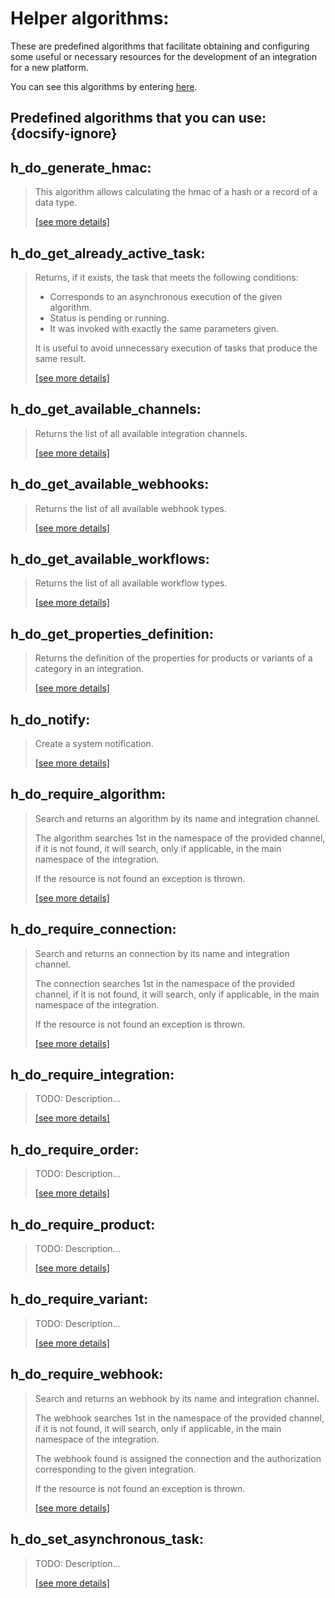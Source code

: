 # Helper algorithms:

These are predefined algorithms that facilitate obtaining and configuring some useful or necessary resources for the
development of an integration for a new platform.

You can see this algorithms by entering [here](https://cenit.io/algorithm?f[name][40703][o]=starts_with&f[name][40703][v]=h_do_&f[namespace][40840][v]=OMNAv2).

## Predefined algorithms that you can use: {docsify-ignore}

## h_do_generate_hmac:

> This algorithm allows calculating the hmac of a hash or a record of a data type.
>
> [[see more details]](h_do_generate_hmac ':class=see-more')

## h_do_get_already_active_task:

> Returns, if it exists, the task that meets the following conditions:
> 
> * Corresponds to an asynchronous execution of the given algorithm.
> * Status is pending or running.
> * It was invoked with exactly the same parameters given.
> 
> It is useful to avoid unnecessary execution of tasks that produce the same result.
>
> [[see more details]](h_do_get_already_active_task ':class=see-more')

## h_do_get_available_channels:

> Returns the list of all available integration channels.
>
> [[see more details]](h_do_get_available_channels ':class=see-more')

## h_do_get_available_webhooks:

> Returns the list of all available webhook types.
>
> [[see more details]](h_do_get_available_webhooks ':class=see-more')

## h_do_get_available_workflows:

> Returns the list of all available workflow types.
>
> [[see more details]](h_do_get_available_workflows ':class=see-more')

## h_do_get_properties_definition:

> Returns the definition of the properties for products or variants of a category in an integration.
>
> [[see more details]](h_do_get_properties_definition ':class=see-more')

## h_do_notify:

> Create a system notification.
>
> [[see more details]](h_do_notify ':class=see-more')

## h_do_require_algorithm:

> Search and returns an algorithm by its name and integration channel.
> 
> The algorithm searches 1st in the namespace of the provided channel, if it is not found, it will search, 
> only if applicable, in the main namespace of the integration.
> 
> If the resource is not found an exception is thrown.
>
> [[see more details]](h_do_require_algorithm ':class=see-more')

## h_do_require_connection:

> Search and returns an connection by its name and integration channel.
> 
> The connection searches 1st in the namespace of the provided channel, if it is not found, it will search, 
> only if applicable, in the main namespace of the integration.
> 
> If the resource is not found an exception is thrown.
>
> [[see more details]](h_do_require_connection ':class=see-more')

## h_do_require_integration:

> TODO: Description...
>
> [[see more details]](h_do_require_integration ':class=see-more')

## h_do_require_order:

> TODO: Description...
>
> [[see more details]](h_do_require_order ':class=see-more')

## h_do_require_product:

> TODO: Description...
>
> [[see more details]](h_do_require_product ':class=see-more')

## h_do_require_variant:

> TODO: Description...
>
> [[see more details]](h_do_require_variant ':class=see-more')

## h_do_require_webhook:

> Search and returns an webhook by its name and integration channel.
> 
> The webhook searches 1st in the namespace of the provided channel, if it is not found, it will search, 
> only if applicable, in the main namespace of the integration.
> 
> The webhook found is assigned the connection and the authorization corresponding to the given integration.
> 
> If the resource is not found an exception is thrown.
>
> [[see more details]](h_do_require_webhook ':class=see-more')

## h_do_set_asynchronous_task:

> TODO: Description...
>
> [[see more details]](h_do_set_asynchronous_task ':class=see-more')

